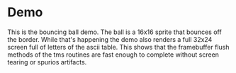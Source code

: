 # Demo

This is the bouncing ball demo.  The ball is a 16x16 sprite
that bounces off the border.  While that's happening the demo
also renders a full 32x24 screen full of letters of the ascii
table.  This shows that the framebuffer flush methods of the
tms routines are fast enough to complete without screen
tearing or spurios artifacts.
